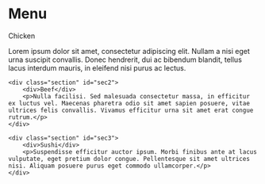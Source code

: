 <!DOCTYPE html>
<html lang="en">
<head>
    <meta charset="UTF-8">
    <meta http-equiv="X-UA-Compatible" content="IE=edge">
    <meta name="viewport" content="width=device-width, initial-scale=1">
    <link rel="stylesheet" href="assignment.css">
    <title>Peer assignment</title>
</head>
<body>
    <h1>Menu</h1>
	<div class="section" id="sec1">
		<div>Chicken</div>
		<p>Lorem ipsum dolor sit amet, consectetur adipiscing elit. Nullam a nisi eget urna suscipit convallis. Donec hendrerit, dui ac bibendum blandit, tellus lacus interdum mauris, in eleifend nisi purus ac lectus. </p>
	</div>

	<div class="section" id="sec2">
		<div>Beef</div>
		<p>Nulla facilisi. Sed malesuada consectetur massa, in efficitur ex luctus vel. Maecenas pharetra odio sit amet sapien posuere, vitae ultrices felis convallis. Vivamus efficitur urna sit amet erat congue rutrum.</p>
	</div>

	<div class="section" id="sec3">
		<div>Sushi</div>
		<p>Suspendisse efficitur auctor ipsum. Morbi finibus ante at lacus vulputate, eget pretium dolor congue. Pellentesque sit amet ultrices nisi. Aliquam posuere purus eget commodo ullamcorper.</p>
	</div>
</body>
</html>
